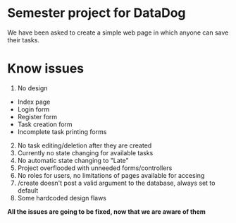 # Semester project for DataDog

We have been asked to create a simple web page in which anyone can save their tasks.

# Know issues

1. No design
+ Index page
+ Login form
+ Register form
+ Task creation form
+ Incomplete task printing forms
2. No task editing/deletion after they are created
3. Currently no state changing for available tasks
4. No automatic state changing to "Late"
5. Project overflooded with unneeded forms/controllers
6. No roles for users, no limitations of pages available for accesing
7. /create doesn't post a valid argument to the database, always set to default
8. Some hardcoded design flaws

**All the issues are going to be fixed, now that we are aware of them**
